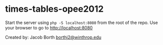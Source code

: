 # times-tables-opee2012

Start the server using `php -S localhost:8080` from the root of the repo.  Use your browser to go to [http://localhost:8080](http://localhost:8080)

Created by: Jacob Borth
borthj2@winthrop.edu